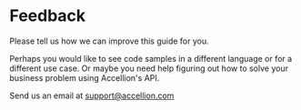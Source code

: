 # Feedback

Please tell us how we can improve this guide for you.

Perhaps you would like to see code samples in a different language or for a different use case. Or maybe you need help figuring out how to solve your business problem using Accellion's API.

Send us an email at <support@accellion.com>
